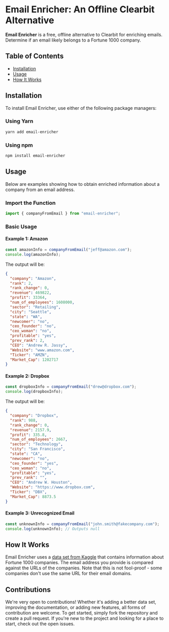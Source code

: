 # Email Enricher: An Offline Clearbit Alternative

**Email Enricher** is a free, offline alternative to Clearbit for enriching emails. Determine if an email likely belongs to a Fortune 1000 company.

## Table of Contents

- [Installation](#installation)
- [Usage](#usage)
- [How It Works](#how-it-works)

## Installation

To install Email Enricher, use either of the following package managers:

### Using Yarn

```bash
yarn add email-enricher
```

### Using npm

```bash
npm install email-enricher
```

## Usage

Below are examples showing how to obtain enriched information about a company from an email address.

### Import the Function

```javascript
import { companyFromEmail } from "email-enricher";
```

### Basic Usage

#### Example 1: Amazon

```javascript
const amazonInfo = companyFromEmail("jeff@amazon.com");
console.log(amazonInfo);
```

The output will be:

```json
{
  "company": "Amazon",
  "rank": 2,
  "rank_change": 0,
  "revenue": 469822,
  "profit": 33364,
  "num_of_employees": 1608000,
  "sector": "Retailing",
  "city": "Seattle",
  "state": "WA",
  "newcomer": "no",
  "ceo_founder": "no",
  "ceo_woman": "no",
  "profitable": "yes",
  "prev_rank": 2,
  "CEO": "Andrew R. Jassy",
  "Website": "www.amazon.com",
  "Ticker": "AMZN",
  "Market_Cap": 1202717
}
```

#### Example 2: Dropbox

```javascript
const dropboxInfo = companyFromEmail("drew@dropbox.com");
console.log(dropboxInfo);
```

The output will be:

```json
{
  "company": "Dropbox",
  "rank": 988,
  "rank_change": 0,
  "revenue": 2157.9,
  "profit": 335.8,
  "num_of_employees": 2667,
  "sector": "Technology",
  "city": "San Francisco",
  "state": "CA",
  "newcomer": "no",
  "ceo_founder": "yes",
  "ceo_woman": "no",
  "profitable": "yes",
  "prev_rank": "",
  "CEO": "Andrew W. Houston",
  "Website": "https://www.dropbox.com",
  "Ticker": "DBX",
  "Market_Cap": 8873.5
}
```

#### Example 3: Unrecognized Email

```javascript
const unknownInfo = companyFromEmail("john.smith@fakecompany.com");
console.log(unknownInfo); // Outputs null
```

## How It Works

Email Enricher uses a [data set from Kaggle](https://www.kaggle.com/datasets/winston56/fortune-500-data-2021) that contains information about Fortune 1000 companies. The email address you provide is compared against the URLs of the companies. Note that this is not fool-proof - some companies don't use the same URL for their email domains.

## Contributions

We're very open to contributions! Whether it's adding a better data set, improving the documentation, or adding new features, all forms of contribution are welcome. To get started, simply fork the repository and create a pull request. If you're new to the project and looking for a place to start, check out the open issues.
